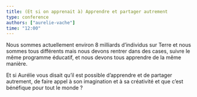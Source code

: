 ```yaml
---
title: (Et si on apprenait à) Apprendre et partager autrement
type: conference
authors: ["aurelie-vache"]
time: "12:00"
---
```


Nous sommes actuellement environ 8 milliards d’individus sur Terre et nous sommes tous différents mais nous devons rentrer dans des cases, suivre le même programme éducatif, et nous devons tous apprendre de la même manière.

Et si Aurélie vous disait qu’il est possible d’apprendre et de partager autrement, de faire appel à son imagination et à sa créativité et que c’est bénéfique pour tout le monde&nbsp;?
